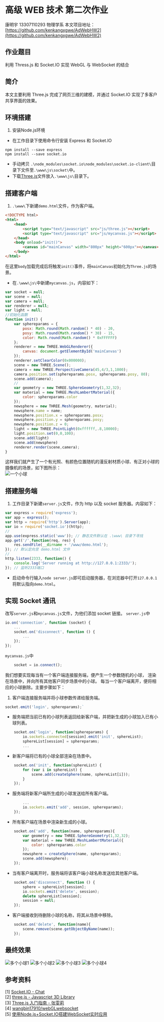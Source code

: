 # 高级 WEB 技术 第二次作业
康明宇 13307110293 物理学系
本文项目地址：[https://github.com/kenkangxgwe/AdWebHW2](https://github.com/kenkangxgwe/AdWebHW2)

## 作业题目
利用 Thress.js 和 Socket.IO 实现 WebGL 与 WebSocket 的结合

## 简介
本文主要利用 Three.js 完成了网页三维的建模，并通过 Socket.IO 实现了多客户共享界面的效果。

## 环境搭建
1. 安装Node.js环境
* 在工作目录下使用命令行安装 Express 和 Socket.IO
```
npm install --save express
npm install --save socket.io
```
* 手动拷贝 `.\node_modules\socket.io\node_modules\socket.io-client\`目录下文件至`.\www\js\socket\`中。
* 下载[Three.js](http://threejs.org/build/three.js)文件放入`.\www\js\`目录下。

## 搭建客户端
1. `.\www\`下新建`demo.html`文件，作为客户端。
```html
<!DOCTYPE html>
<html>
    <head>
        <script type="text/javascript" src="js/three.js"></script>
        <script type="text/javascript" src="js/mycanvas.js"></script>
    </head>
    <body onload="init()">
        <canvas id="mainCanvas" width="800px" height="600px"></canvas>
    </body>
</html>
```
在这里`body`加载完成后将触发`init()`事件，将`mainCanvas`初始化为`Three.js`的场景。

* 在`.\www\js\`中新建`mycanvas.js`，内容如下：    
``` javascript
var socket = null;
var scene = null;
var camera = null;
var renderer = null;
var light = null;
//初始化函数
function init() {
    var sphereparams = {
        posx: Math.round(Math.random() * 40) - 20,
        posy: Math.round(Math.random() * 30) - 15,
        color: Math.round(Math.random() * 0xFFFFFF)
    };    
    renderer = new THREE.WebGLRenderer({
        canvas: document.getElementById('mainCanvas')
    });
    renderer.setClearColor(0x000000);
    scene = new THREE.Scene();
    camera = new THREE.PerspectiveCamera(45,4/3,1,1000);
    camera.position.set(sphereparams.posx, sphereparams.posy, 80);
    scene.add(camera);
    //
    var geometry = new THREE.SphereGeometry(1,32,32);
    var material = new THREE.MeshLambertMaterial({
        color: sphereparams.color
    });
    newsphere = new THREE.Mesh(geometry, material);
    newsphere.name = name;
    newsphere.position.x = sphereparams.posx;
    newsphere.position.y = sphereparams.posy;
    newsphere.position.z = 0;
    light = new THREE.PointLight(0xffffff,.8,10000);
    light.position.set(0,0,100);
    scene.add(light)
    scene.add(newsphere)
    renderer.render(scene,camera);
}
```

这样我们就产生了一个有光照、有颜色位置随机的漫反射材质小球、有正对小球的摄像机的场景，如下图所示：    
![一个小球](https://raw.githubusercontent.com/kenkangxgwe/AdWebHW2/master/pics/singleball.png)

## 搭建服务端
1. 工作目录下新建`server.js`文件，作为 http 以及 socket 服务器。内容如下：
``` javascript
var express = require('express');
var app = express();
var http = require('http').Server(app);
var io = require('socket.io')(http);
//
app.use(express.static('www')); // 静态文件默认在 .\www\ 目录下寻找
app.get('/',function(req, res) {
    res.sendFile(__dirname + '/www/demo.html');
}); // 默认定向至 demo.html 文件
//
http.listen(2333, function() {
    console.log('Server running at http://127.0.0.1:2333/');
}); // 监听2333端口
```

* 启动命令行输入`node server.js`即可启动服务器，在浏览器中打开`127.0.0.1`将默认指向`demo.html`。

## 实现 Socket 通讯
改写`server.js`和`mycanvas.js`文件，为他们添加 socket 链接。
`server.js`中
``` javascript
io.on('connection', function (socket) {
    ...
    socket.on('disconnect', function () { 
        ...
    });
});
```
`mycanvas.js`中
``` javascript
    socket = io.connect();
```

我们想要实现每当有一个客户端连接服务端，便产生一个参数随机的小球，
渲染在场景中，并向所有其他客户同步场景中的小球。
每当一个客户端离开，便将相应的小球删除。主要步骤如下：

1. 客户端连接服务端并将小球参数传递给服务端。    
``` javascript
socket.emit('login', sphereparams);`
```

* 服务端把当前已有的小球列表返回给新客户端，并把新生成的小球加入已有小球列表。
``` javascript
    socket.on('login', function(sphereparams) {
        io.sockets.connected[session].emit('init', sphereList);
        sphereList[session] = sphereparams;
        ...
```

* 新客户端将已有的小球全部渲染在场景中。
``` javascript
    socket.on('init', function(sphereList) {
        for (var i in sphereList) {
            scene.add(createSphere(name, sphereList[i]));
        }
    });
```

* 服务端将新客户端所生成的小球发送给所有客户端。
``` javascript
        ...
        io.sockets.emit('add', session, sphereparams);
    });
```

* 所有客户端在场景中渲染新生成的小球。
``` javascript
    socket.on('add', function(name, sphereparams){
        var geometry = new THREE.SphereGeometry(1,32,32);
        var material = new THREE.MeshLambertMaterial({
            color: sphereparams.color
        });
        newsphere = createSphere(name, sphereparams);
        scene.add(newsphere);
    });
```

* 当有客户端离开时，服务端将该客户端小球名称发送给其他客户端。
``` javascript
    socket.on('disconnect', function () { 
        sphere = sphereList[session];
        io.sockets.emit('delete', session);
        delete sphereList[session];
        session = null;
    });
```

* 客户端接收到待删除小球的名称，将其从场景中移除。
``` javascript
    socket.on('delete', function(name){
        scene.remove(scene.getObjectByName(name));
    });
```

## 最终效果
![多个小球1](https://raw.githubusercontent.com/kenkangxgwe/AdWebHW2/master/pics/multiballs1.png)
![多个小球2](https://raw.githubusercontent.com/kenkangxgwe/AdWebHW2/master/pics/multiballs2.png)
![多个小球3](https://raw.githubusercontent.com/kenkangxgwe/AdWebHW2/master/pics/multiballs3.png)
![多个小球4](https://raw.githubusercontent.com/kenkangxgwe/AdWebHW2/master/pics/multiballs4.png)

## 参考资料
[1] [Socket.IO - Chat](http://socket.io/get-started/chat/)    
[2] [three.js - Javascript 3D Library](threejs.org)    
[3] [Three.js 入门指南 - 张雯莉](https://read.douban.com/ebook/7412854/)    
[4] [wangbin17910/webGLwebsocket](https://github.com/wangbin17910/webGLwebsocket)    
[5] [使用Node.js+Socket.IO搭建WebSocket实时应用](http://www.open-open.com/lib/view/open1402479198587.html)    
